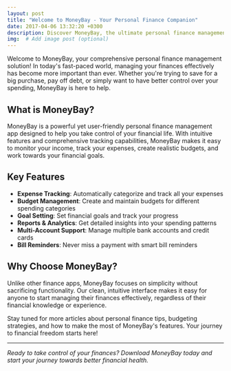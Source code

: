 ```yaml
---
layout: post
title: "Welcome to MoneyBay - Your Personal Finance Companion"
date: 2017-04-06 13:32:20 +0300
description: Discover MoneyBay, the ultimate personal finance management app that helps you track expenses, create budgets, and achieve your financial goals. # Add post description (optional)
img:  # Add image post (optional)
---
```

Welcome to MoneyBay, your comprehensive personal finance management solution! In today's fast-paced world, managing your finances effectively has become more important than ever. Whether you're trying to save for a big purchase, pay off debt, or simply want to have better control over your spending, MoneyBay is here to help.

## What is MoneyBay?

MoneyBay is a powerful yet user-friendly personal finance management app designed to help you take control of your financial life. With intuitive features and comprehensive tracking capabilities, MoneyBay makes it easy to monitor your income, track your expenses, create realistic budgets, and work towards your financial goals.

## Key Features

- **Expense Tracking**: Automatically categorize and track all your expenses
- **Budget Management**: Create and maintain budgets for different spending categories
- **Goal Setting**: Set financial goals and track your progress
- **Reports & Analytics**: Get detailed insights into your spending patterns
- **Multi-Account Support**: Manage multiple bank accounts and credit cards
- **Bill Reminders**: Never miss a payment with smart bill reminders

## Why Choose MoneyBay?

Unlike other finance apps, MoneyBay focuses on simplicity without sacrificing functionality. Our clean, intuitive interface makes it easy for anyone to start managing their finances effectively, regardless of their financial knowledge or experience.

Stay tuned for more articles about personal finance tips, budgeting strategies, and how to make the most of MoneyBay's features. Your journey to financial freedom starts here!

---

*Ready to take control of your finances? Download MoneyBay today and start your journey towards better financial health.*
